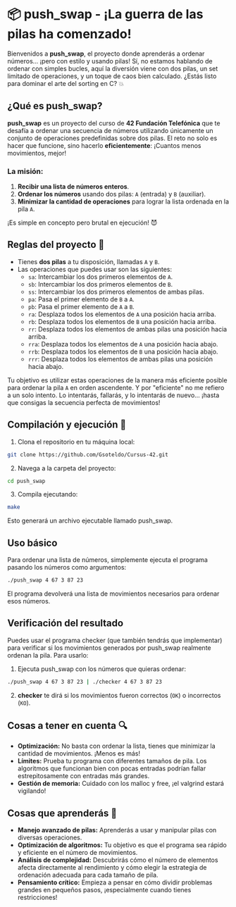 # 📦 push_swap - ¡La guerra de las pilas ha comenzado!

Bienvenidos a **push_swap**, el proyecto donde aprenderás a ordenar números... ¡pero con estilo y usando pilas! Sí, no estamos hablando de ordenar con simples bucles, aquí la diversión viene con dos pilas, un set limitado de operaciones, y un toque de caos bien calculado. ¿Estás listo para dominar el arte del sorting en C? 💥

## ¿Qué es push_swap?

**push_swap** es un proyecto del curso de **42 Fundación Telefónica** que te desafía a ordenar una secuencia de números utilizando únicamente un conjunto de operaciones predefinidas sobre dos pilas. El reto no solo es hacer que funcione, sino hacerlo **eficientemente**: ¡Cuantos menos movimientos, mejor!

### La misión:

1. **Recibir una lista de números enteros**.
2. **Ordenar los números** usando dos pilas: `A` (entrada) y `B` (auxiliar).
3. **Minimizar la cantidad de operaciones** para lograr la lista ordenada en la pila `A`.

¡Es simple en concepto pero brutal en ejecución! 😈

## Reglas del proyecto 📜

- Tienes **dos pilas** a tu disposición, llamadas `A` y `B`.
- Las operaciones que puedes usar son las siguientes:
  - `sa`: Intercambiar los dos primeros elementos de `A`.
  - `sb`: Intercambiar los dos primeros elementos de `B`.
  - `ss`: Intercambiar los dos primeros elementos de ambas pilas.
  - `pa`: Pasa el primer elemento de `B` a `A`.
  - `pb`: Pasa el primer elemento de `A` a `B`.
  - `ra`: Desplaza todos los elementos de `A` una posición hacia arriba.
  - `rb`: Desplaza todos los elementos de `B` una posición hacia arriba.
  - `rr`: Desplaza todos los elementos de ambas pilas una posición hacia arriba.
  - `rra`: Desplaza todos los elementos de `A` una posición hacia abajo.
  - `rrb`: Desplaza todos los elementos de `B` una posición hacia abajo.
  - `rrr`: Desplaza todos los elementos de ambas pilas una posición hacia abajo.

Tu objetivo es utilizar estas operaciones de la manera más eficiente posible para ordenar la pila `A` en orden ascendente. Y por "eficiente" no me refiero a un solo intento. Lo intentarás, fallarás, y lo intentarás de nuevo... ¡hasta que consigas la secuencia perfecta de movimientos!

## Compilación y ejecución 🚀

1. Clona el repositorio en tu máquina local:

```bash
git clone https://github.com/Gsoteldo/Cursus-42.git
```
2. Navega a la carpeta del proyecto:
```bash
cd push_swap
```

3. Compila  ejecutando:

```bash
make
```

Esto generará un archivo ejecutable llamado push_swap.

## Uso básico

Para ordenar una lista de números, simplemente ejecuta el programa pasando los números como argumentos:

```bash
./push_swap 4 67 3 87 23
```
El programa devolverá una lista de movimientos necesarios para ordenar esos números.

## Verificación del resultado

Puedes usar el programa checker (que también tendrás que implementar) para verificar si los movimientos generados por push_swap realmente ordenan la pila. Para usarlo:

1. Ejecuta push_swap con los números que quieras ordenar:

```bash
./push_swap 4 67 3 87 23 | ./checker 4 67 3 87 23
```
2. **checker** te dirá si los movimientos fueron correctos (`OK`) o incorrectos (`KO`).

## Cosas a tener en cuenta 🔍
- **Optimización:** No basta con ordenar la lista, tienes que minimizar la cantidad de movimientos. ¡Menos es más! 
- **Límites:** Prueba tu programa con diferentes tamaños de pila. Los algoritmos que funcionan bien con pocas entradas podrían fallar estrepitosamente con entradas más grandes.
- **Gestión de memoria:** Cuidado con los malloc y free, ¡el valgrind estará vigilando!

## Cosas que aprenderás 🧠
- **Manejo avanzado de pilas:** Aprenderás a usar y manipular pilas con diversas operaciones.
- **Optimización de algoritmos:** Tu objetivo es que el programa sea rápido y eficiente en el número de movimientos.
- **Análisis de complejidad:** Descubrirás cómo el número de elementos afecta directamente al rendimiento y cómo elegir la estrategia de ordenación adecuada para cada tamaño de pila.
- **Pensamiento crítico:** Empieza a pensar en cómo dividir problemas grandes en pequeños pasos, ¡especialmente cuando tienes restricciones!

